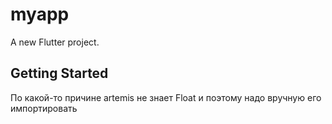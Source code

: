 # myapp

A new Flutter project.

## Getting Started

По какой-то причине artemis не знает Float и поэтому надо вручную его импортировать